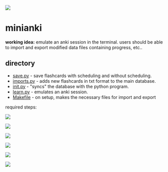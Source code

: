 ![](https://progress-bar.dev/50/?title=completed)

# minianki

**working idea:** emulate an anki session in the terminal. users should be able to import and export modified data files containing progress, etc..

## directory
- [save.py](https://github.com/shuu-wasseo/minianki/blob/main/save.py) - save flashcards with scheduling and without scheduling.
- [imports.py](https://github.com/shuu-wasseo/minianki/blob/main/imports.py) - adds new flashcards in txt format to the main database.
- [init.py](https://github.com/shuu-wasseo/minianki/blob/main/init.py) - "syncs" the database with the python program.
- [learn.py](https://github.com/shuu-wasseo/minianki/blob/main/learn.py) - emulates an anki session.
- [Makefile](https://github.com/shuu-wasseo/minianki/blob/main/Makefile) - on setup, makes the necessary files for import and export

required steps:

![](https://progress-bar.dev/100/?title=format+cards)

![](https://progress-bar.dev/50/?title=emulate+anki's+spaced+repetition+algorithm)

![](https://progress-bar.dev/50/?title=allow+exporting+cards+%2B+data)

![](https://progress-bar.dev/50/?title=allow+importing+cards+%2B+data+(incl.+new+cards))

![](https://progress-bar.dev/50/?title=optimise+user+interface)

![](https://progress-bar.dev/0/?title=allow+preference+customisation)
